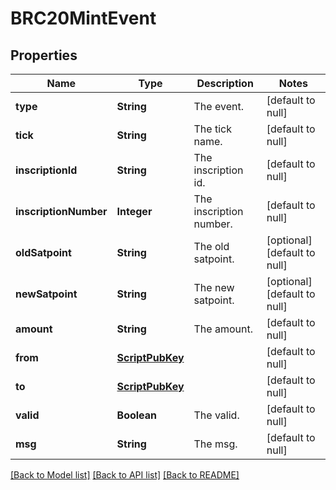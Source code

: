 # BRC20MintEvent
## Properties

| Name | Type | Description | Notes |
|------------ | ------------- | ------------- | -------------|
| **type** | **String** | The event. | [default to null] |
| **tick** | **String** | The tick name. | [default to null] |
| **inscriptionId** | **String** | The inscription id. | [default to null] |
| **inscriptionNumber** | **Integer** | The inscription number. | [default to null] |
| **oldSatpoint** | **String** | The old satpoint. | [optional] [default to null] |
| **newSatpoint** | **String** | The new satpoint. | [optional] [default to null] |
| **amount** | **String** | The amount. | [default to null] |
| **from** | [**ScriptPubKey**](ScriptPubKey.md) |  | [default to null] |
| **to** | [**ScriptPubKey**](ScriptPubKey.md) |  | [default to null] |
| **valid** | **Boolean** | The valid. | [default to null] |
| **msg** | **String** | The msg. | [default to null] |

[[Back to Model list]](../README.md#documentation-for-models) [[Back to API list]](../README.md#documentation-for-api-endpoints) [[Back to README]](../README.md)

